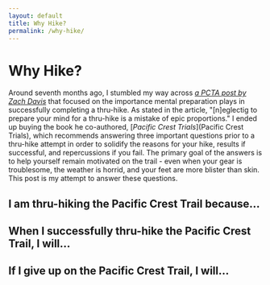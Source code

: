 ```yaml
---
layout: default
title: Why Hike?
permalink: /why-hike/
---
```

# Why Hike?
Around seventh months ago, I stumbled my way across [*a PCTA post by Zach Davis*](https://www.pcta.org/2016/single-biggest-mistake-made-preparing-thru-hike-38250/) that focused on the importance mental preparation plays in successfully completing a thru-hike. As stated in the article, "[n]eglectig to prepare your mind for a thru-hike is a mistake of epic proportions."  I ended up buying the book he co-authored, [*Pacific Crest Trials*](Pacific Crest Trials), which recommends answering three important questions prior to a thru-hike attempt in order to solidify the reasons for your hike, results if successful, and repercussions if you fail.  The primary goal of the answers is to help yourself remain motivated on the trail - even when your gear is troublesome, the weather is horrid, and your feet are more blister than skin.  This post is my attempt to answer these questions.

## I am thru-hiking the Pacific Crest Trail because...

## When I successfully thru-hike the Pacific Crest Trail, I will...

## If I give up on the Pacific Crest Trail, I will...  

